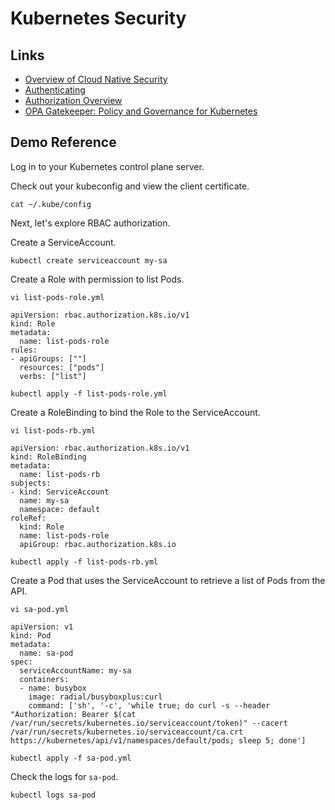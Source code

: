 # Kubernetes Security

## Links
- [Overview of Cloud Native Security](https://kubernetes.io/docs/concepts/security/overview/)
- [Authenticating](https://kubernetes.io/docs/reference/access-authn-authz/authentication/)
- [Authorization Overview](https://kubernetes.io/docs/reference/access-authn-authz/authorization/)
- [OPA Gatekeeper: Policy and Governance for Kubernetes](https://kubernetes.io/blog/2019/08/06/opa-gatekeeper-policy-and-governance-for-kubernetes/)

## Demo Reference
Log in to your Kubernetes control plane server.

Check out your kubeconfig and view the client certificate.

```
cat ~/.kube/config
```

Next, let's explore RBAC authorization.

Create a ServiceAccount.

```
kubectl create serviceaccount my-sa
```

Create a Role with permission to list Pods.

```
vi list-pods-role.yml
```

```
apiVersion: rbac.authorization.k8s.io/v1
kind: Role
metadata:
  name: list-pods-role
rules:
- apiGroups: [""]
  resources: ["pods"]
  verbs: ["list"]
```

```
kubectl apply -f list-pods-role.yml
```

Create a RoleBinding to bind the Role to the ServiceAccount.

```
vi list-pods-rb.yml
```

```
apiVersion: rbac.authorization.k8s.io/v1
kind: RoleBinding
metadata:
  name: list-pods-rb
subjects:
- kind: ServiceAccount
  name: my-sa
  namespace: default
roleRef:
  kind: Role
  name: list-pods-role
  apiGroup: rbac.authorization.k8s.io
```

```
kubectl apply -f list-pods-rb.yml
```

Create a Pod that uses the ServiceAccount to retrieve a list of Pods from the API.

```
vi sa-pod.yml
```

```
apiVersion: v1
kind: Pod
metadata:
  name: sa-pod
spec:
  serviceAccountName: my-sa
  containers:
  - name: busybox
    image: radial/busyboxplus:curl
    command: ['sh', '-c', 'while true; do curl -s --header "Authorization: Bearer $(cat /var/run/secrets/kubernetes.io/serviceaccount/token)" --cacert /var/run/secrets/kubernetes.io/serviceaccount/ca.crt https://kubernetes/api/v1/namespaces/default/pods; sleep 5; done']
```

```
kubectl apply -f sa-pod.yml
```

Check the logs for `sa-pod`.

```
kubectl logs sa-pod
```
